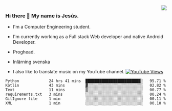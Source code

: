 <img align='right' src="https://github-readme-stats.vercel.app/api/top-langs/?username=JesusJimenezG&layout=compact&theme=dracula">

### Hi there 👋 My name is Jesús.
- I'm a Computer Engineering student.
- I'm currently working as a Full stack Web developer and native Android Developer.

- Proghead.
- Inlärning svenska
- I also like to translate music on my YouTube channel. [![YouTube Views](https://img.shields.io/youtube/channel/views/UCWnlcC4_sV9Imcy9ysQpxHA?style=social)](https://www.youtube.com/channel/UCWnlcC4_sV9Imcy9ysQpxHA)

<!--START_SECTION:waka-->

```text
Python             24 hrs 41 mins  ████████████████████████░   95.71 %
Kotlin             43 mins         ▓░░░░░░░░░░░░░░░░░░░░░░░░   02.82 %
Text               11 mins         ▒░░░░░░░░░░░░░░░░░░░░░░░░   00.77 %
requirements.txt   3 mins          ░░░░░░░░░░░░░░░░░░░░░░░░░   00.24 %
GitIgnore file     1 min           ░░░░░░░░░░░░░░░░░░░░░░░░░   00.11 %
XML                1 min           ░░░░░░░░░░░░░░░░░░░░░░░░░   00.10 %
```

<!--END_SECTION:waka-->

<!--
**JesusJimenezG/JesusJimenezG** is a ✨ _special_ ✨ repository because its `README.md` (this file) appears on your GitHub profile.

Here are some ideas to get you started:

- 🔭 I’m currently working on ...
- 🌱 I’m currently learning ...
- 👯 I’m looking to collaborate on ...
- 🤔 I’m looking for help with ...
- 💬 Ask me about ...
- 📫 How to reach me: ...
- 😄 Pronouns: ...
- ⚡ Fun fact: ...
-->
